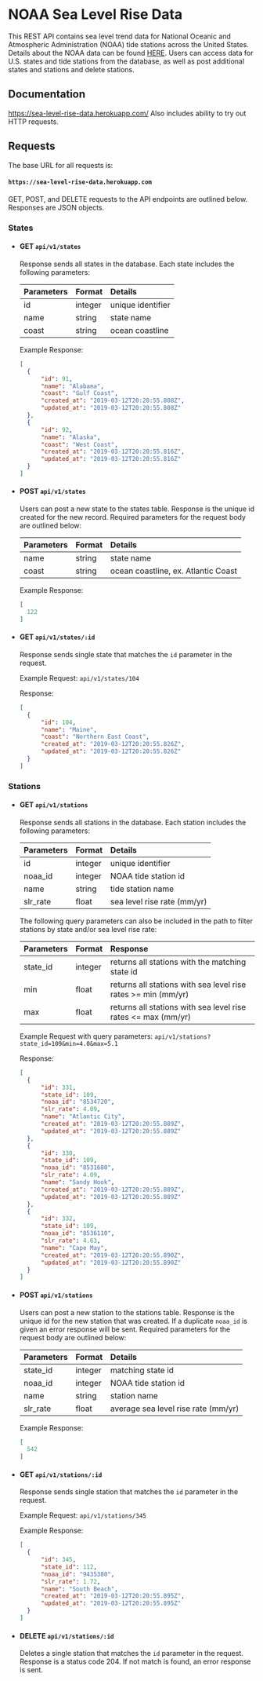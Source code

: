 # NOAA Sea Level Rise Data
This REST API contains sea level trend data for National Oceanic and Atmospheric Administration (NOAA) tide stations across the United States. Details about the NOAA data can be found [HERE](https://tidesandcurrents.noaa.gov/sltrends/sltrends_us.html). Users can access data for U.S. states and tide stations from the database, as well as post additional states and stations and delete stations.

## Documentation
https://sea-level-rise-data.herokuapp.com/
Also includes ability to try out HTTP requests.

## Requests
The base URL for all requests is: 
#### `https://sea-level-rise-data.herokuapp.com`
GET, POST, and DELETE requests to the API endpoints are outlined below. Responses are JSON objects.

### States

* #### GET `api/v1/states`
  Response sends all states in the database. Each state includes the following parameters:
  
  | Parameters | Format  | Details           |
  | :----------|:--------|:------------------|
  | id         | integer | unique identifier |
  | name       | string  | state name        |
  | coast      | string  | ocean coastline   |
  
  Example Response:
  ```json
  [
    {
        "id": 91,
        "name": "Alabama",
        "coast": "Gulf Coast",
        "created_at": "2019-03-12T20:20:55.808Z",
        "updated_at": "2019-03-12T20:20:55.808Z"
    },
    {
        "id": 92,
        "name": "Alaska",
        "coast": "West Coast",
        "created_at": "2019-03-12T20:20:55.816Z",
        "updated_at": "2019-03-12T20:20:55.816Z"
    }
  ]
  ```
  
* #### POST `api/v1/states`
  Users can post a new state to the states table. Response is the unique id created for the new record. Required parameters for the request body are outlined below:
  
  | Parameters | Format  | Details                             |
  | :----------|:--------|:------------------------------------|
  | name       | string  | state name                          |
  | coast      | string  | ocean coastline, ex. Atlantic Coast |
  
  Example Response:
  ```json
  [
    122
  ]
  ```
  
* #### GET `api/v1/states/:id`
  Response sends single state that matches the `id` parameter in the request.
  
  Example Request: `api/v1/states/104`
  
  Response:
  ```json
  [
    {
        "id": 104,
        "name": "Maine",
        "coast": "Northern East Coast",
        "created_at": "2019-03-12T20:20:55.826Z",
        "updated_at": "2019-03-12T20:20:55.826Z"
    }
  ]
  ```
  
### Stations

* #### GET `api/v1/stations`
  Response sends all stations in the database. Each station includes the following parameters:
  
  | Parameters | Format  | Details                     |
  | :----------|:--------|:----------------------------|
  | id         | integer | unique identifier           |
  | noaa_id    | integer | NOAA tide station id        |
  | name       | string  | tide station name           |
  | slr_rate   | float   | sea level rise rate (mm/yr) |
  
  The following query parameters can also be included in the path to filter stations by state and/or sea level rise rate:
  
  | Parameters | Format  | Response                                                      |
  | :----------|:--------|:--------------------------------------------------------------|
  | state_id   | integer | returns all stations with the matching state id               |
  | min        | float   | returns all stations with sea level rise rates >= min (mm/yr) |
  | max        | float   | returns all stations with sea level rise rates <= max (mm/yr) |
  
  Example Request with query parameters: `api/v1/stations?state_id=109&min=4.0&max=5.1`
  
  Response:
  ```json
  [
    {
        "id": 331,
        "state_id": 109,
        "noaa_id": "8534720",
        "slr_rate": 4.09,
        "name": "Atlantic City",
        "created_at": "2019-03-12T20:20:55.889Z",
        "updated_at": "2019-03-12T20:20:55.889Z"
    },
    {
        "id": 330,
        "state_id": 109,
        "noaa_id": "8531680",
        "slr_rate": 4.09,
        "name": "Sandy Hook",
        "created_at": "2019-03-12T20:20:55.889Z",
        "updated_at": "2019-03-12T20:20:55.889Z"
    },
    {
        "id": 332,
        "state_id": 109,
        "noaa_id": "8536110",
        "slr_rate": 4.63,
        "name": "Cape May",
        "created_at": "2019-03-12T20:20:55.890Z",
        "updated_at": "2019-03-12T20:20:55.890Z"
    }
  ]
  ```
  
* #### POST `api/v1/stations`
  Users can post a new station to the stations table. Response is the unique id for the new station that was created. If a duplicate `noaa_id` is given an error response will be sent. Required parameters for the request body are outlined below:
  
  | Parameters | Format  | Details                             |
  | :----------|:--------|:------------------------------------|
  | state_id   | integer | matching state id                   |
  | noaa_id    | integer | NOAA tide station id                |
  | name       | string  | station name                        |
  | slr_rate   | float   | average sea level rise rate (mm/yr) |
  
  Example Response:
  ```json
  [
    542
  ]
  ```
  
* #### GET `api/v1/stations/:id`
  Response sends single station that matches the `id` parameter in the request.
  
  Example Request: `api/v1/stations/345`
  
  Example Response:
  ```json
  [
    {
        "id": 345,
        "state_id": 112,
        "noaa_id": "9435380",
        "slr_rate": 1.72,
        "name": "South Beach",
        "created_at": "2019-03-12T20:20:55.895Z",
        "updated_at": "2019-03-12T20:20:55.895Z"
    }
  ]
  ```

* #### DELETE `api/v1/stations/:id`
  Deletes a single station that matches the `id` parameter in the request. Response is a status code 204. If not match is found, an error response is sent.
